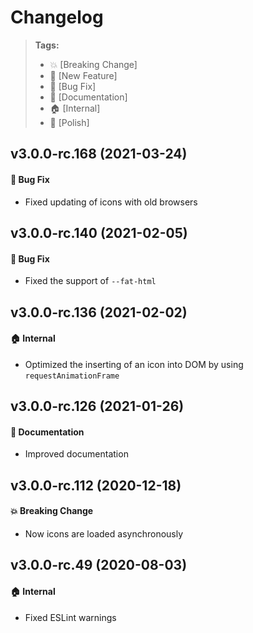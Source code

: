 Changelog
=========

> **Tags:**
> - :boom:       [Breaking Change]
> - :rocket:     [New Feature]
> - :bug:        [Bug Fix]
> - :memo:       [Documentation]
> - :house:      [Internal]
> - :nail_care:  [Polish]

## v3.0.0-rc.168 (2021-03-24)

#### :bug: Bug Fix

* Fixed updating of icons with old browsers

## v3.0.0-rc.140 (2021-02-05)

#### :bug: Bug Fix

* Fixed the support of `--fat-html`

## v3.0.0-rc.136 (2021-02-02)

#### :house: Internal

* Optimized the inserting of an icon into DOM by using `requestAnimationFrame`

## v3.0.0-rc.126 (2021-01-26)

#### :memo: Documentation

* Improved documentation

## v3.0.0-rc.112 (2020-12-18)

#### :boom: Breaking Change

* Now icons are loaded asynchronously

## v3.0.0-rc.49 (2020-08-03)

#### :house: Internal

* Fixed ESLint warnings
